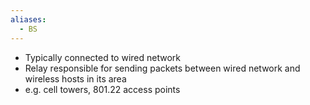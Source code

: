 ```yaml
---
aliases:
  - BS
---
```

- Typically connected to wired network
- Relay responsible for sending packets between wired network and wireless hosts in its area
- e.g. cell towers, 801.22 access points